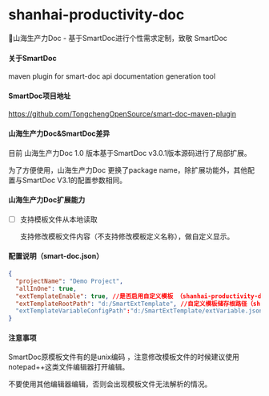 # shanhai-productivity-doc
🍭山海生产力Doc - 基于SmartDoc进行个性需求定制，致敬 SmartDoc

#### 关于SmartDoc

maven plugin for smart-doc api documentation generation tool

#### SmartDoc项目地址

https://github.com/TongchengOpenSource/smart-doc-maven-plugin

#### 山海生产力Doc&SmartDoc差异

目前 山海生产力Doc 1.0 版本基于SmartDoc v3.0.1版本源码进行了局部扩展。

为了方便使用，山海生产力Doc 更换了package name，除扩展功能外，其他配置与SmartDoc V3.1的配置参数相同。

#### 山海生产力Doc扩展能力

- [ ] 支持模板文件从本地读取

  支持修改模板文件内容（不支持修改模板定义名称），做自定义显示。

#### 配置说明（smart-doc.json）

```json
{
  "projectName": "Demo Project",
  "allInOne": true,
  "extTemplateEnable": true, //是否启用自定义模板 （shanhai-productivity-doc新增）
  "extTemplateRootPath": "d:/SmartExtTemplate", //自定义模板储存根路径（shanhai-productivity-doc新增，从https://github.com/SeeMountainSea/shanhai-productivity-doc/tree/main/shanhai-productivitydoc/src/main/resources下载全部原模板文件）
  "extTemplateVariableConfigPath":"d:/SmartExtTemplate/extVariable.json" //自定义模板扩展变量配置文件（shanhai-productivity-doc新增，JSON格式文件,可以自行配置新的变量写入模板文件）
}
```

#### 注意事项

SmartDoc原模板文件有的是unix编码 ，注意修改模板文件的时候建议使用notepad++这类文件编辑器打开编辑。

不要使用其他编辑器编辑，否则会出现模板文件无法解析的情况。
